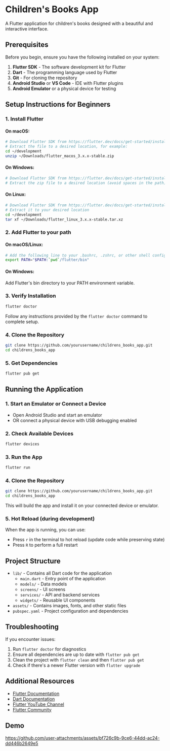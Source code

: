 # Children's Books App

A Flutter application for children's books designed with a beautiful and interactive interface.

## Prerequisites

Before you begin, ensure you have the following installed on your system:

1. **Flutter SDK** - The software development kit for Flutter
2. **Dart** - The programming language used by Flutter
3. **Git** - For cloning the repository
4. **Android Studio** or **VS Code** - IDE with Flutter plugins
5. **Android Emulator** or a physical device for testing

## Setup Instructions for Beginners

### 1. Install Flutter

#### On macOS:
```bash
# Download Flutter SDK from https://flutter.dev/docs/get-started/install/macos
# Extract the file to a desired location, for example:
cd ~/development
unzip ~/Downloads/flutter_macos_3.x.x-stable.zip
```

#### On Windows:
```bash
# Download Flutter SDK from https://flutter.dev/docs/get-started/install/windows
# Extract the zip file to a desired location (avoid spaces in the path)
```

#### On Linux:
```bash
# Download Flutter SDK from https://flutter.dev/docs/get-started/install/linux
# Extract it to your desired location
cd ~/development
tar xf ~/Downloads/flutter_linux_3.x.x-stable.tar.xz
```

### 2. Add Flutter to your path

#### On macOS/Linux:
```bash
# Add the following line to your .bashrc, .zshrc, or other shell configuration file
export PATH="$PATH:`pwd`/flutter/bin"
```

#### On Windows:
Add Flutter's bin directory to your PATH environment variable.

### 3. Verify Installation
```bash
flutter doctor
```
Follow any instructions provided by the `flutter doctor` command to complete setup.

### 4. Clone the Repository
```bash
git clone https://github.com/yourusername/childrens_books_app.git
cd childrens_books_app
```

### 5. Get Dependencies
```bash
flutter pub get
```

## Running the Application

### 1. Start an Emulator or Connect a Device
- Open Android Studio and start an emulator
- OR connect a physical device with USB debugging enabled

### 2. Check Available Devices
```bash
flutter devices
```

### 3. Run the App
```bash
flutter run
```

### 4. Clone the Repository
```bash
git clone https://github.com/yourusername/childrens_books_app.git
cd childrens_books_app 
```

This will build the app and install it on your connected device or emulator.

### 5. Hot Reload (during development)
When the app is running, you can use:
- Press `r` in the terminal to hot reload (update code while preserving state)
- Press `R` to perform a full restart

## Project Structure

- `lib/` - Contains all Dart code for the application
  - `main.dart` - Entry point of the application
  - `models/` - Data models
  - `screens/` - UI screens
  - `services/` - API and backend services
  - `widgets/` - Reusable UI components
- `assets/` - Contains images, fonts, and other static files
- `pubspec.yaml` - Project configuration and dependencies

## Troubleshooting

If you encounter issues:

1. Run `flutter doctor` for diagnostics
2. Ensure all dependencies are up to date with `flutter pub get`
3. Clean the project with `flutter clean` and then `flutter pub get`
4. Check if there's a newer Flutter version with `flutter upgrade`

## Additional Resources

- [Flutter Documentation](https://docs.flutter.dev/)
- [Dart Documentation](https://dart.dev/guides)
- [Flutter YouTube Channel](https://www.youtube.com/c/flutterdev)
- [Flutter Community](https://flutter.dev/community)

## Demo 

https://github.com/user-attachments/assets/bf726c9b-9ce6-44dd-ac24-dd446b2649e5



